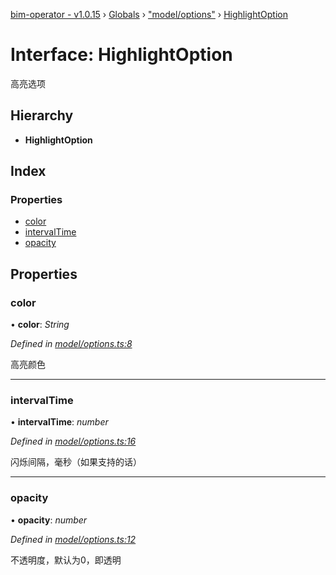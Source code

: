 [bim-operator - v1.0.15](../README.md) › [Globals](../globals.md) › ["model/options"](../modules/_model_options_.md) › [HighlightOption](_model_options_.highlightoption.md)

# Interface: HighlightOption

高亮选项

## Hierarchy

* **HighlightOption**

## Index

### Properties

* [color](_model_options_.highlightoption.md#color)
* [intervalTime](_model_options_.highlightoption.md#intervaltime)
* [opacity](_model_options_.highlightoption.md#opacity)

## Properties

###  color

• **color**: *String*

*Defined in [model/options.ts:8](https://github.com/youkaisteve/bim-operator/blob/158031c/src/model/options.ts#L8)*

高亮颜色

___

###  intervalTime

• **intervalTime**: *number*

*Defined in [model/options.ts:16](https://github.com/youkaisteve/bim-operator/blob/158031c/src/model/options.ts#L16)*

闪烁间隔，毫秒（如果支持的话）

___

###  opacity

• **opacity**: *number*

*Defined in [model/options.ts:12](https://github.com/youkaisteve/bim-operator/blob/158031c/src/model/options.ts#L12)*

不透明度，默认为0，即透明
